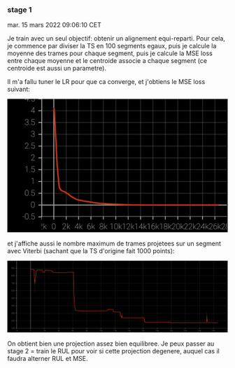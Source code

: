 ### stage 1

mar. 15 mars 2022 09:06:10 CET

Je train avec un seul objectif: obtenir un alignement equi-reparti.
Pour cela, je commence par diviser la TS en 100 segments egaux, puis
je calcule la moyenne des trames pour chaque segment, puis
je calcule la MSE loss entre chaque moyenne et le centroide associe a chaque segment
(ce centroide est aussi un parametre).

Il m'a fallu tuner le LR pour que ca converge, et j'obtiens le MSE loss suivant:

![](eq.png)

et j'affiche aussi le nombre maximum de trames projetees sur un segment avec Viterbi
(sachant que la TS d'origine fait 1000 points):

![](bin.png)

On obtient bien une projection assez bien equilibree.
Je peux passer au stage 2 = train le RUL pour voir si cette projection degenere, auquel cas
il faudra alterner RUL et MSE.



